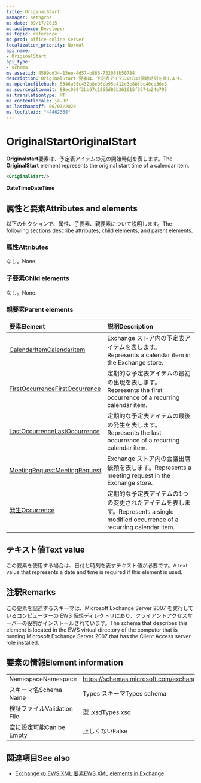 ```yaml
---
title: OriginalStart
manager: sethgros
ms.date: 09/17/2015
ms.audience: Developer
ms.topic: reference
ms.prod: office-online-server
localization_priority: Normal
api_name:
- OriginalStart
api_type:
- schema
ms.assetid: 4599dd34-15ee-4d57-b886-732081b50784
description: OriginalStart 要素は、予定表アイテムの元の開始時刻を表します。
ms.openlocfilehash: 5346a65c432b8e96cb95e412e3e88fbc40ce36e8
ms.sourcegitcommit: 88ec988f2bb67c1866d06b361615f3674a24e795
ms.translationtype: MT
ms.contentlocale: ja-JP
ms.lasthandoff: 06/03/2020
ms.locfileid: "44462368"
---
```

# <a name="originalstart"></a><span data-ttu-id="5d9e0-103">OriginalStart</span><span class="sxs-lookup"><span data-stu-id="5d9e0-103">OriginalStart</span></span>

<span data-ttu-id="5d9e0-104">**Originalstart**要素は、予定表アイテムの元の開始時刻を表します。</span><span class="sxs-lookup"><span data-stu-id="5d9e0-104">The **OriginalStart** element represents the original start time of a calendar item.</span></span> 
  
```xml
<OriginalStart/>
```

 <span data-ttu-id="5d9e0-105">**DateTime**</span><span class="sxs-lookup"><span data-stu-id="5d9e0-105">**DateTime**</span></span>
## <a name="attributes-and-elements"></a><span data-ttu-id="5d9e0-106">属性と要素</span><span class="sxs-lookup"><span data-stu-id="5d9e0-106">Attributes and elements</span></span>

<span data-ttu-id="5d9e0-107">以下のセクションで、属性、子要素、親要素について説明します。</span><span class="sxs-lookup"><span data-stu-id="5d9e0-107">The following sections describe attributes, child elements, and parent elements.</span></span>
  
### <a name="attributes"></a><span data-ttu-id="5d9e0-108">属性</span><span class="sxs-lookup"><span data-stu-id="5d9e0-108">Attributes</span></span>

<span data-ttu-id="5d9e0-109">なし。</span><span class="sxs-lookup"><span data-stu-id="5d9e0-109">None.</span></span>
  
### <a name="child-elements"></a><span data-ttu-id="5d9e0-110">子要素</span><span class="sxs-lookup"><span data-stu-id="5d9e0-110">Child elements</span></span>

<span data-ttu-id="5d9e0-111">なし。</span><span class="sxs-lookup"><span data-stu-id="5d9e0-111">None.</span></span>
  
### <a name="parent-elements"></a><span data-ttu-id="5d9e0-112">親要素</span><span class="sxs-lookup"><span data-stu-id="5d9e0-112">Parent elements</span></span>

|<span data-ttu-id="5d9e0-113">**要素**</span><span class="sxs-lookup"><span data-stu-id="5d9e0-113">**Element**</span></span>|<span data-ttu-id="5d9e0-114">**説明**</span><span class="sxs-lookup"><span data-stu-id="5d9e0-114">**Description**</span></span>|
|:-----|:-----|
|[<span data-ttu-id="5d9e0-115">CalendarItem</span><span class="sxs-lookup"><span data-stu-id="5d9e0-115">CalendarItem</span></span>](calendaritem.md) <br/> |<span data-ttu-id="5d9e0-116">Exchange ストア内の予定表アイテムを表します。</span><span class="sxs-lookup"><span data-stu-id="5d9e0-116">Represents a calendar item in the Exchange store.</span></span>  <br/> |
|[<span data-ttu-id="5d9e0-117">FirstOccurrence</span><span class="sxs-lookup"><span data-stu-id="5d9e0-117">FirstOccurrence</span></span>](firstoccurrence.md) <br/> |<span data-ttu-id="5d9e0-118">定期的な予定表アイテムの最初の出現を表します。</span><span class="sxs-lookup"><span data-stu-id="5d9e0-118">Represents the first occurrence of a recurring calendar item.</span></span>  <br/> |
|[<span data-ttu-id="5d9e0-119">LastOccurrence</span><span class="sxs-lookup"><span data-stu-id="5d9e0-119">LastOccurrence</span></span>](lastoccurrence.md) <br/> |<span data-ttu-id="5d9e0-120">定期的な予定表アイテムの最後の発生を表します。</span><span class="sxs-lookup"><span data-stu-id="5d9e0-120">Represents the last occurrence of a recurring calendar item.</span></span>  <br/> |
|[<span data-ttu-id="5d9e0-121">MeetingRequest</span><span class="sxs-lookup"><span data-stu-id="5d9e0-121">MeetingRequest</span></span>](meetingrequest.md) <br/> |<span data-ttu-id="5d9e0-122">Exchange ストア内の会議出席依頼を表します。</span><span class="sxs-lookup"><span data-stu-id="5d9e0-122">Represents a meeting request in the Exchange store.</span></span>  <br/> |
|[<span data-ttu-id="5d9e0-123">発生</span><span class="sxs-lookup"><span data-stu-id="5d9e0-123">Occurrence</span></span>](occurrence.md) <br/> |<span data-ttu-id="5d9e0-124">定期的な予定表アイテムの1つの変更されたアイテムを表します。</span><span class="sxs-lookup"><span data-stu-id="5d9e0-124">Represents a single modified occurrence of a recurring calendar item.</span></span>  <br/> |
   
## <a name="text-value"></a><span data-ttu-id="5d9e0-125">テキスト値</span><span class="sxs-lookup"><span data-stu-id="5d9e0-125">Text value</span></span>

<span data-ttu-id="5d9e0-126">この要素を使用する場合は、日付と時刻を表すテキスト値が必要です。</span><span class="sxs-lookup"><span data-stu-id="5d9e0-126">A text value that represents a date and time is required if this element is used.</span></span>
  
## <a name="remarks"></a><span data-ttu-id="5d9e0-127">注釈</span><span class="sxs-lookup"><span data-stu-id="5d9e0-127">Remarks</span></span>

<span data-ttu-id="5d9e0-128">この要素を記述するスキーマは、Microsoft Exchange Server 2007 を実行しているコンピューターの EWS 仮想ディレクトリにあり、クライアントアクセスサーバーの役割がインストールされています。</span><span class="sxs-lookup"><span data-stu-id="5d9e0-128">The schema that describes this element is located in the EWS virtual directory of the computer that is running Microsoft Exchange Server 2007 that has the Client Access server role installed.</span></span>
  
## <a name="element-information"></a><span data-ttu-id="5d9e0-129">要素の情報</span><span class="sxs-lookup"><span data-stu-id="5d9e0-129">Element information</span></span>

|||
|:-----|:-----|
|<span data-ttu-id="5d9e0-130">Namespace</span><span class="sxs-lookup"><span data-stu-id="5d9e0-130">Namespace</span></span>  <br/> |https://schemas.microsoft.com/exchange/services/2006/types  <br/> |
|<span data-ttu-id="5d9e0-131">スキーマ名</span><span class="sxs-lookup"><span data-stu-id="5d9e0-131">Schema Name</span></span>  <br/> |<span data-ttu-id="5d9e0-132">Types スキーマ</span><span class="sxs-lookup"><span data-stu-id="5d9e0-132">Types schema</span></span>  <br/> |
|<span data-ttu-id="5d9e0-133">検証ファイル</span><span class="sxs-lookup"><span data-stu-id="5d9e0-133">Validation File</span></span>  <br/> |<span data-ttu-id="5d9e0-134">型 .xsd</span><span class="sxs-lookup"><span data-stu-id="5d9e0-134">Types.xsd</span></span>  <br/> |
|<span data-ttu-id="5d9e0-135">空に設定可能</span><span class="sxs-lookup"><span data-stu-id="5d9e0-135">Can be Empty</span></span>  <br/> |<span data-ttu-id="5d9e0-136">正しくない</span><span class="sxs-lookup"><span data-stu-id="5d9e0-136">False</span></span>  <br/> |
   
## <a name="see-also"></a><span data-ttu-id="5d9e0-137">関連項目</span><span class="sxs-lookup"><span data-stu-id="5d9e0-137">See also</span></span>



- [<span data-ttu-id="5d9e0-138">Exchange の EWS XML 要素</span><span class="sxs-lookup"><span data-stu-id="5d9e0-138">EWS XML elements in Exchange</span></span>](ews-xml-elements-in-exchange.md)

